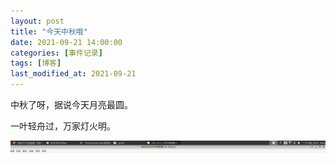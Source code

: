 ```yaml
---
layout: post
title: "今天中秋哦"
date: 2021-09-21 14:00:00
categories: [事件记录]
tags: [博客]
last_modified_at: 2021-09-21
---
```


中秋了呀，据说今天月亮最圆。

<div style="display:none">
  <pre>
  你知道吗，我爱你像是一辆开往没有目的地的车，一直往前，却不知前方如何 
  我很想跟你说明我的心意我想说，我会好好对你的，跟我一起走吧  
  可是，我没有说出口，一直都说不出来 
  去，去哪里 
  我不知道，我如何跟你说跟我去？
  每次我我们开车走在路上
  我就在想，什么时候我们有个家
  我们一起回家
  然后煮饭一起吃
  但就目前来看，似乎都不太现实。
  </pre>
</div>

一叶轻舟过，万家灯火明。

![image-20210921235819837](2021-09-21-%E4%BB%8A%E5%A4%A9%E4%B8%AD%E7%A7%8B%E5%93%A6/image-20210921235819837.png)
